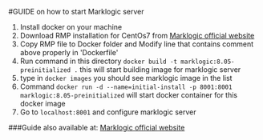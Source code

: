 #GUIDE on how to start Marklogic server

1. Install docker on your machine
2. Download RMP installation for CentOs7 from [Marklogic official website](#https://developer.marklogic.com/products)
3. Copy RMP file to Docker folder and Modify line that contains comment above properly in 'Dockerfile'
4. Run command in this directory `docker build -t marklogic:8.05-preinitialized .` this will start building image for marklogic server
5. type in `docker images` you should see marklogic image in the list
6. Command `docker run -d --name=initial-install -p 8001:8001 marklogic:8.05-preinitialized` will start docker container for this docker image
7. Go to `localhost:8001` and configure marklogic server


###Guide also available at: [Marklogic official website](#http://developer.marklogic.com/blog/building-a-marklogic-docker-container)
